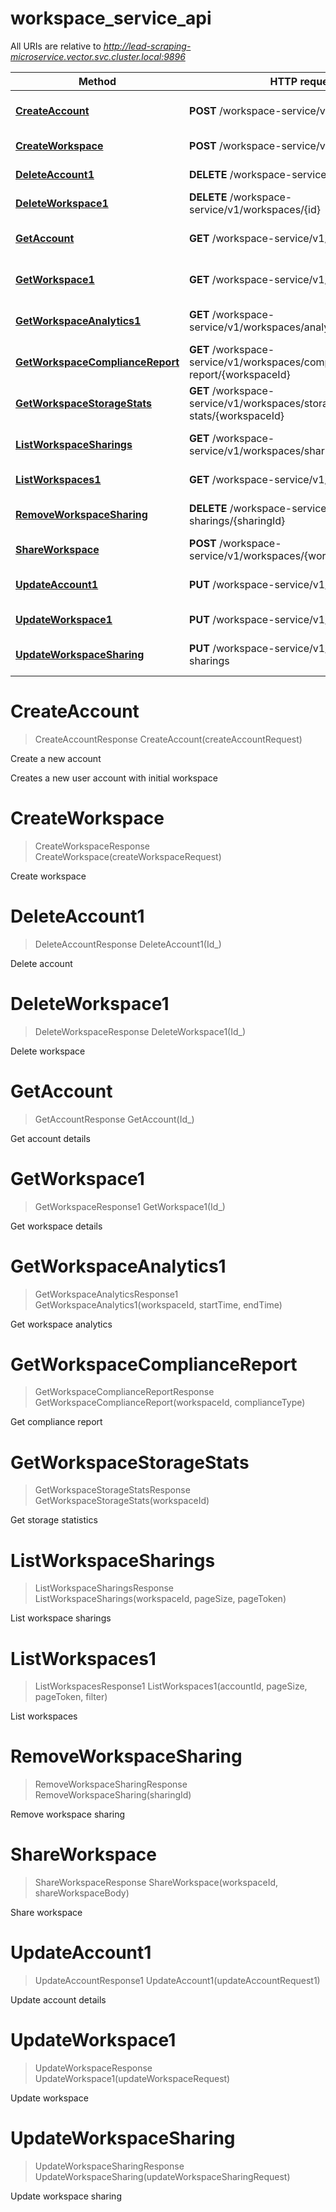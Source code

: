 # workspace_service_api

All URIs are relative to *http://lead-scraping-microservice.vector.svc.cluster.local:9896*

Method | HTTP request | Description
------------- | ------------- | -------------
[**CreateAccount**](workspace_service_api.md#CreateAccount) | **POST** /workspace-service/v1/accounts | Create a new account
[**CreateWorkspace**](workspace_service_api.md#CreateWorkspace) | **POST** /workspace-service/v1/workspaces | Create workspace
[**DeleteAccount1**](workspace_service_api.md#DeleteAccount1) | **DELETE** /workspace-service/v1/accounts/{id} | Delete account
[**DeleteWorkspace1**](workspace_service_api.md#DeleteWorkspace1) | **DELETE** /workspace-service/v1/workspaces/{id} | Delete workspace
[**GetAccount**](workspace_service_api.md#GetAccount) | **GET** /workspace-service/v1/accounts/{id} | Get account details
[**GetWorkspace1**](workspace_service_api.md#GetWorkspace1) | **GET** /workspace-service/v1/workspaces/{id} | Get workspace details
[**GetWorkspaceAnalytics1**](workspace_service_api.md#GetWorkspaceAnalytics1) | **GET** /workspace-service/v1/workspaces/analytics/{workspaceId} | Get workspace analytics
[**GetWorkspaceComplianceReport**](workspace_service_api.md#GetWorkspaceComplianceReport) | **GET** /workspace-service/v1/workspaces/compliance-report/{workspaceId} | Get compliance report
[**GetWorkspaceStorageStats**](workspace_service_api.md#GetWorkspaceStorageStats) | **GET** /workspace-service/v1/workspaces/storage-stats/{workspaceId} | Get storage statistics
[**ListWorkspaceSharings**](workspace_service_api.md#ListWorkspaceSharings) | **GET** /workspace-service/v1/workspaces/sharings/{workspaceId} | List workspace sharings
[**ListWorkspaces1**](workspace_service_api.md#ListWorkspaces1) | **GET** /workspace-service/v1/workspaces/list | List workspaces
[**RemoveWorkspaceSharing**](workspace_service_api.md#RemoveWorkspaceSharing) | **DELETE** /workspace-service/v1/workspace-sharings/{sharingId} | Remove workspace sharing
[**ShareWorkspace**](workspace_service_api.md#ShareWorkspace) | **POST** /workspace-service/v1/workspaces/{workspaceId}/share | Share workspace
[**UpdateAccount1**](workspace_service_api.md#UpdateAccount1) | **PUT** /workspace-service/v1/accounts | Update account details
[**UpdateWorkspace1**](workspace_service_api.md#UpdateWorkspace1) | **PUT** /workspace-service/v1/workspaces | Update workspace
[**UpdateWorkspaceSharing**](workspace_service_api.md#UpdateWorkspaceSharing) | **PUT** /workspace-service/v1/workspace-sharings | Update workspace sharing


<a name="CreateAccount"></a>
# **CreateAccount**
> CreateAccountResponse CreateAccount(createAccountRequest)

Create a new account

Creates a new user account with initial workspace
<a name="CreateWorkspace"></a>
# **CreateWorkspace**
> CreateWorkspaceResponse CreateWorkspace(createWorkspaceRequest)

Create workspace
<a name="DeleteAccount1"></a>
# **DeleteAccount1**
> DeleteAccountResponse DeleteAccount1(Id_)

Delete account
<a name="DeleteWorkspace1"></a>
# **DeleteWorkspace1**
> DeleteWorkspaceResponse DeleteWorkspace1(Id_)

Delete workspace
<a name="GetAccount"></a>
# **GetAccount**
> GetAccountResponse GetAccount(Id_)

Get account details
<a name="GetWorkspace1"></a>
# **GetWorkspace1**
> GetWorkspaceResponse1 GetWorkspace1(Id_)

Get workspace details
<a name="GetWorkspaceAnalytics1"></a>
# **GetWorkspaceAnalytics1**
> GetWorkspaceAnalyticsResponse1 GetWorkspaceAnalytics1(workspaceId, startTime, endTime)

Get workspace analytics
<a name="GetWorkspaceComplianceReport"></a>
# **GetWorkspaceComplianceReport**
> GetWorkspaceComplianceReportResponse GetWorkspaceComplianceReport(workspaceId, complianceType)

Get compliance report
<a name="GetWorkspaceStorageStats"></a>
# **GetWorkspaceStorageStats**
> GetWorkspaceStorageStatsResponse GetWorkspaceStorageStats(workspaceId)

Get storage statistics
<a name="ListWorkspaceSharings"></a>
# **ListWorkspaceSharings**
> ListWorkspaceSharingsResponse ListWorkspaceSharings(workspaceId, pageSize, pageToken)

List workspace sharings
<a name="ListWorkspaces1"></a>
# **ListWorkspaces1**
> ListWorkspacesResponse1 ListWorkspaces1(accountId, pageSize, pageToken, filter)

List workspaces
<a name="RemoveWorkspaceSharing"></a>
# **RemoveWorkspaceSharing**
> RemoveWorkspaceSharingResponse RemoveWorkspaceSharing(sharingId)

Remove workspace sharing
<a name="ShareWorkspace"></a>
# **ShareWorkspace**
> ShareWorkspaceResponse ShareWorkspace(workspaceId, shareWorkspaceBody)

Share workspace
<a name="UpdateAccount1"></a>
# **UpdateAccount1**
> UpdateAccountResponse1 UpdateAccount1(updateAccountRequest1)

Update account details
<a name="UpdateWorkspace1"></a>
# **UpdateWorkspace1**
> UpdateWorkspaceResponse UpdateWorkspace1(updateWorkspaceRequest)

Update workspace
<a name="UpdateWorkspaceSharing"></a>
# **UpdateWorkspaceSharing**
> UpdateWorkspaceSharingResponse UpdateWorkspaceSharing(updateWorkspaceSharingRequest)

Update workspace sharing
